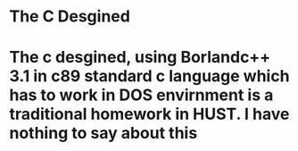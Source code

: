 # The C Desgined
# The c desgined, using Borlandc++ 3.1 in c89 standard c language which has to work in DOS envirnment is a traditional homework in HUST. I have nothing to say about this
